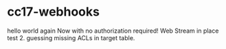 # cc17-webhooks
hello world again
Now with no authorization required!
Web Stream in place
test 2.  guessing missing ACLs in target table.

